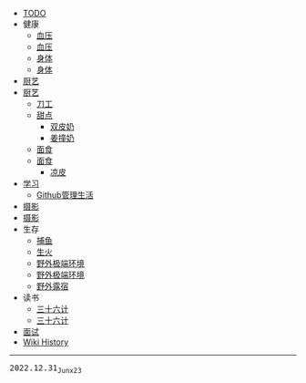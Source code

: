 - [TODO](/TODO)
- 健康
  - [血压](/健康_血压)
  - [血压](/0088_健康_血压)
  - [身体](/健康_身体)
  - [身体](/0087_健康_身体)
- [厨艺](/厨艺)
- [厨艺](/0084_厨艺)
  - [刀工](/厨艺_刀工)
  - [甜点](/厨艺_甜点)
    - [双皮奶](/厨艺_甜点_双皮奶)
    - [姜撞奶](/厨艺_甜点_姜撞奶)
  - [面食](/厨艺_面食)
  - [面食](/0079_厨艺_面食)
    - [凉皮](/厨艺_面食_凉皮)
- [学习](/学习)
  - [Github管理生活](/学习_Github管理生活)
- [摄影](/0089_摄影)
- [摄影](/摄影)
- 生存
  - [捕鱼](/生存_捕鱼)
  - [生火](/0093_生存_生火)
  - [野外极端环境](/0072_生存_野外极端环境)
  - [野外极端环境](/生存_野外极端环境)
  - [野外露宿](/生存_野外露宿)
- 读书
  - [三十六计](/0081_读书_三十六计)
  - [三十六计](/读书_三十六计)
- [面试](/面试)
- [Wiki History](/hist)

---
<kbd>2022.12.31<sub>Junx23</sub></kbd>
